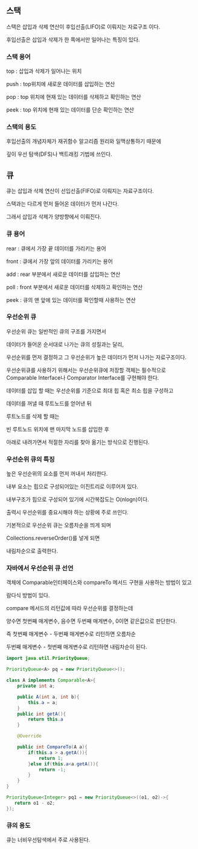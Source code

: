 ## 스택

스택은 삽입과 삭제 연산이 후입선출(LIFO)로 이뤄지는 자료구조 이다.

후입선출은 삽입과 삭제가 한 쪽에서만 일어나는 특징이 있다.

### 스택 용어

top : 삽입과 삭제가 일어나는 위치

push : top위치에 새로운 데이터를 삽입하는 연산

pop : top 위치에 현재 있는 데이터를 삭제하고 확인하는 연산

peek : top 위치에 현재 있는 데이터를 단순 확인하는 연산

### 스택의 용도

후입선출의 개념자체가 재귀함수 알고리즘 원리와 일맥상통하기 때문에

깊이 우선 탐색(DFS)나 백트래킹 기법에 쓰인다.

## 큐

큐는 삽입과 삭제 연산이 선입선출(FIFO)로 이뤄지는 자료구조이다.

스택과는 다르게 먼저 들어온 데이터가 먼저 나간다.

그래서 삽입과 삭제가 양방향에서 이뤄진다.

### 큐 용어

rear : 큐에서 가장 끝 데이터를 가리키는 용어

front : 큐에서 가장 앞의 데이터를 가리키는 용어

add : rear 부분에서 새로운 데이터를 삽입하는 연산

poll : front 부분에서 새로운 데이터를 삭제하고 확인하는 연산

peek : 큐의 맨 앞에 있는 데이터를 확인할때 사용하는 연산

### 우선순위 큐

우선순위 큐는 일반적인 큐의 구조를 가지면서

데이터가 들어온 순서대로 나가는 큐의 성질과는 달리, 

우선순위를 먼저 결정하고 그 우선순위가 높은 데이터가 먼저 나가는 자료구조이다.

우선순위큐를 사용하기 위해서는 우선순위큐에 저장할 객체는 필수적으로 Comparable Interface나 Comparator Interface를 구현해야 한다.

데이터를 삽입 할 때는 우선순위를 기준으로 최대 힙 혹은 최소 힙을 구성하고

데이터를 꺼낼 때 루트노드를 얻어낸 뒤

루트노드를 삭제 할 때는

빈 루트노드 위치에 맨 마지막 노드를 삽입한 후

아래로 내려가면서 적절한 자리를 찾아 옮기는 방식으로 진행된다.

### 우선순위 큐의 특징

높은 우선순위의 요소를 먼저 꺼내서 처리한다.

내부 요소는 힙으로 구성되어있는 이진트리로 이루어져 있다.

내부구조가 힙으로 구성되어 있기에 시간복잡도는 O(nlogn)이다.

출력시 우선순위를 중요시해야 하는 상황에 주로 쓰인다.

기본적으로 우선순위 큐는 오름차순을 띄게 되며

Collections.reverseOrder()를 넣게 되면

내림차순으로 출력한다.

### 자바에서 우선순위 큐 선언

객체에 Comparable인터페이스와 compareTo 메서드 구현을 사용하는 방법이 있고

람다식 방법이 있다.

compare 메서드의 리턴값에 따라 우선순위를 결정하는데

양수면 첫번째 매게변수, 음수면 두번째 매게변수, 0이면 같은값으로 판단한다.

즉 첫번째 매게변수 - 두번째 매게변수로 리턴하면 오름차순

두번째 매게변수 - 첫번째 매게변수로 리턴하면 내림차순이 된다.

```java
import java.util.PriorityQueue;

PriorityQueue<A> pq = new PriorityQueue<>();

class A implements Comparable<A>{
    private int a;

    public A(int a, int b){
        this.a = a;
    }
    public int getA(){
        return this.a
    }

    @Override

    public int CompareTo(A a){
        if(this.a > a.getA()){
            return 1;
        }else if(this.a<a.getA()){
            return -1;
        }
    }
}

PriorityQueue<Integer> pq1 = new PriorityQueue<>((o1, o2)->{
   return o1 - o2; 
});
```


### 큐의 용도

큐는 너비우선탐색에서 주로 사용된다.




